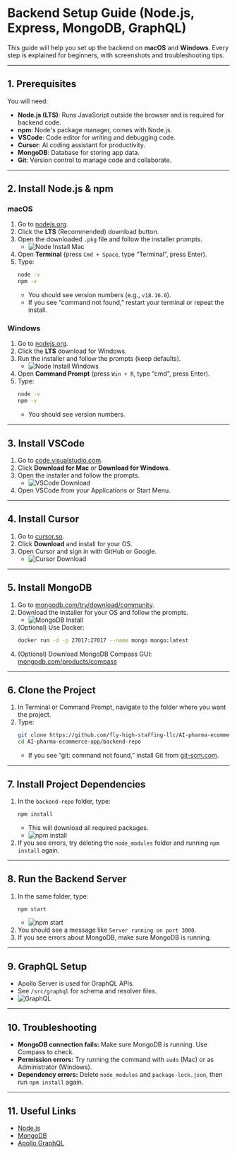 # Backend Setup Guide (Node.js, Express, MongoDB, GraphQL)

This guide will help you set up the backend on **macOS** and **Windows**. Every step is explained for beginners, with screenshots and troubleshooting tips.

---

## 1. Prerequisites
You will need:
- **Node.js (LTS)**: Runs JavaScript outside the browser and is required for backend code.
- **npm**: Node's package manager, comes with Node.js.
- **VSCode**: Code editor for writing and debugging code.
- **Cursor**: AI coding assistant for productivity.
- **MongoDB**: Database for storing app data.
- **Git**: Version control to manage code and collaborate.

---

## 2. Install Node.js & npm

### macOS
1. Go to [nodejs.org](https://nodejs.org/en/download).
2. Click the **LTS** (Recommended) download button.
3. Open the downloaded `.pkg` file and follow the installer prompts.
   - ![Node Install Mac](./docs/node-mac.png)
4. Open **Terminal** (press `Cmd + Space`, type “Terminal”, press Enter).
5. Type:
   ```sh
   node -v
   npm -v
   ```
   - You should see version numbers (e.g., `v18.16.0`).
   - If you see “command not found,” restart your terminal or repeat the install.

### Windows
1. Go to [nodejs.org](https://nodejs.org/en/download).
2. Click the **LTS** download for Windows.
3. Run the installer and follow the prompts (keep defaults).
   - ![Node Install Windows](./docs/node-win.png)
4. Open **Command Prompt** (press `Win + R`, type “cmd”, press Enter).
5. Type:
   ```sh
   node -v
   npm -v
   ```
   - You should see version numbers.

---

## 3. Install VSCode
1. Go to [code.visualstudio.com](https://code.visualstudio.com/).
2. Click **Download for Mac** or **Download for Windows**.
3. Open the installer and follow the prompts.
   - ![VSCode Download](./docs/vscode.png)
4. Open VSCode from your Applications or Start Menu.

---

## 4. Install Cursor
1. Go to [cursor.so](https://www.cursor.so/).
2. Click **Download** and install for your OS.
3. Open Cursor and sign in with GitHub or Google.
   - ![Cursor Download](./docs/cursor.png)

---

## 5. Install MongoDB
1. Go to [mongodb.com/try/download/community](https://www.mongodb.com/try/download/community).
2. Download the installer for your OS and follow the prompts.
   - ![MongoDB Install](./docs/mongodb.png)
3. (Optional) Use Docker:
   ```sh
   docker run -d -p 27017:27017 --name mongo mongo:latest
   ```
4. (Optional) Download MongoDB Compass GUI: [mongodb.com/products/compass](https://www.mongodb.com/products/compass)

---

## 6. Clone the Project
1. In Terminal or Command Prompt, navigate to the folder where you want the project.
2. Type:
   ```sh
   git clone https://github.com/fly-high-staffing-llc/AI-pharma-ecommerce-app.git
   cd AI-pharma-ecommerce-app/backend-repo
   ```
   - If you see “git: command not found,” install Git from [git-scm.com](https://git-scm.com/downloads).

---

## 7. Install Project Dependencies
1. In the `backend-repo` folder, type:
   ```sh
   npm install
   ```
   - This will download all required packages.
   - ![npm install](./docs/npm-install.png)
2. If you see errors, try deleting the `node_modules` folder and running `npm install` again.

---

## 8. Run the Backend Server
1. In the same folder, type:
   ```sh
   npm start
   ```
   - ![npm start](./docs/npm-start.png)
2. You should see a message like `Server running on port 3000`.
3. If you see errors about MongoDB, make sure MongoDB is running.

---

## 9. GraphQL Setup
- Apollo Server is used for GraphQL APIs.
- See `/src/graphql` for schema and resolver files.
- ![GraphQL](./docs/graphql.png)

---

## 10. Troubleshooting
- **MongoDB connection fails:**  Make sure MongoDB is running. Use Compass to check.
- **Permission errors:**  Try running the command with `sudo` (Mac) or as Administrator (Windows).
- **Dependency errors:**  Delete `node_modules` and `package-lock.json`, then run `npm install` again.

---

## 11. Useful Links
- [Node.js](https://nodejs.org/)
- [MongoDB](https://www.mongodb.com/)
- [Apollo GraphQL](https://www.apollographql.com/) 